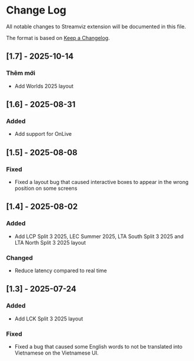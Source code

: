 # Change Log
All notable changes to Streamviz extension will be documented in this file.
 
The format is based on [Keep a Changelog](http://keepachangelog.com/).

## [1.7] - 2025-10-14

### Thêm mới
- Add Worlds 2025 layout

## [1.6] - 2025-08-31
 
### Added
- Add support for OnLive
 
## [1.5] - 2025-08-08
 
### Fixed
- Fixed a layout bug that caused interactive boxes to appear in the wrong position on some screens
 
## [1.4] - 2025-08-02
 
### Added
- Add LCP Split 3 2025, LEC Summer 2025, LTA South Split 3 2025 and LTA North Split 3 2025 layout
   
### Changed
- Reduce latency compared to real time

## [1.3] - 2025-07-24
 
### Added
- Add LCK Split 3 2025 layout
   
### Fixed
- Fixed a bug that caused some English words to not be translated into Vietnamese on the Vietnamese UI.